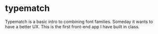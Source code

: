 # typematch
Typematch is a basic intro to combining font families. Someday it wants to have a better UX. This is the first front-end app I have built in class.
